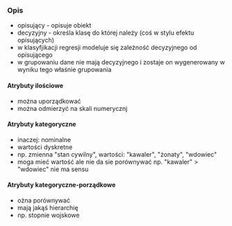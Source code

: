 ### Opis
- opisujący - opisuje obiekt
- decyzyjny - określa klasę do której należy (coś w stylu efektu opisujących)
- w klasyfjikacji regresji modeluje się zależność decyzyjnego od opisującego
- w grupowaniu dane nie mają decyzyjnego i zostaje on wygenerowany w wyniku tego właśnie grupowania

#### Atrybuty ilościowe
- można uporządkować
- można odmierzyć na skali numerycznj

#### Atrybuty kategoryczne
- inaczej: nominalne
- wartości dyskretne
- np. zmienna "stan cywilny", wartości: "kawaler", "żonaty", "wdowiec"
- moga mieć wartość ale nie da sie porównywać np. "kawaler" > "wdowiec" nie ma sensu

#### Atrybuty kategoryczne-porządkowe
- ożna porównywać
- mają jakąś hierarchię
- np. stopnie wojskowe